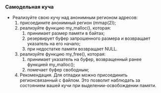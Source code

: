 ### Самодельная куча
- Реализуйте свою кучу над анонимным регионом адресов:
    1. присоедините анонимный регион (mmap(2));
    2. реализуйте функцию my_malloc(), которая:
        1. принимает размер памяти в байтах;
        2. резервирует буфер запрошенного размера и возвращает указатель на его начало;
        3. при недостатке памяти возвращает NULL.
    3. реализуйте функцию my_free(), которая:
        1. принимает указатель на буфер, возвращенный ранее функцией my_malloc();
        2. помечает буфер свободным;
    4. Рекомендация. Для отладки можно присоединить регионсвязанный с файлом. Это позволит наблюдать за состоянием вашей кучи при выделении-освобождении памяти.
